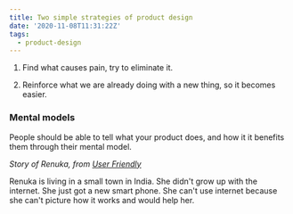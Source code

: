 ```yaml
---
title: Two simple strategies of product design
date: '2020-11-08T11:31:22Z'
tags:
  - product-design
---
```


1. Find what causes pain, try to eliminate it.

2. Reinforce what we are already doing with a new thing, so it becomes easier.

### Mental models

People should be able to tell what your product does, and how it it benefits them through their mental model.

_Story of Renuka, from [User Friendly](/books/user-friendly)_

Renuka is living in a small town in India.
She didn't grow up with the internet. She just got a new smart phone.
She can't use internet because she can't picture how it works and would help her.
